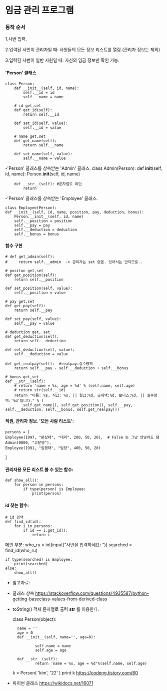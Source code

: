 # 임금 관리 프로그램


###  동작 순서
1.사번 입력.

2.입력된 사번이 관리자일 때:
  사원들의 모든 정보 리스트를 열람.(관리자 정보는 제외)
  
3.입력된 사번이 일반 사원일 때:
  자신의 임금 정보만 확인 가능.
  
#### 'Person' 클래스

    class Person:
        def __init__(self, id, name):
            self.__id = id
            self.__name = name
            
        # id get,set
        def get_id(self):
            return self.__id

        def set_id(self, value):
            self.__id = value

        # name get,set
        def get_name(self):
            return self.__name

        def set_name(self, value):
            self.__name = value
            
-'Person' 클래스를 상속받는 'Admin' 클래스.
    class Admin(Person):
        def __init__(self, id, name):
            Person.__init__(self, id, name)

        def __str__(self): #문자열로 리턴
            return

-'Person' 클래스를 상속받는 'Employee' 클래스.

    class Employee(Person):
    def __init__(self, id, name, position, pay, deduction, bonus):
        Person.__init__(self, id, name)
        self.__position = position
        self.__pay = pay
        self.__deduction = deduction
        self.__bonus = bonus
            
#### 함수 구현

    # def get_admin(self):
    #     return self.__admin  -> 관리자는 set 없음. 있어서는 안되므로..

    # positon get,set
    def get_position(self):
        return self.__position

    def set_position(self, value):
        self.__position = value
        
    # pay get,set
    def get_pay(self):
        return self.__pay

    def set_pay(self, value):
        self.__pay = value

    # deduction get, set
    def get_deduction(self):
        return self.__deduction

    def set_deduction(self, value):
        self.__deduction = value

    def get_realpay(self):  #realpay:실수령액
        return self.__pay - self.__deduction + self.__bonus

    # bonus get,set
    def __str__(self):
        # return 'name = %s, age = %d' % (self.name, self.age)
        # return str(self.__id)
        return "이름: %s, 직급: %s, || 월급:%d, 공제액:%d, 보너스:%d, || 실수령액:'%d'입니다." % (
            self.get_name(), self.get_position(), self.__pay, self.__deduction, self.__bonus, self.get_realpay())


#### 직원, 관리자 정보. '모든 사람 리스트':
    persons = [
    Employee(1997, "문상태", "대리", 200, 50, 20),  # False 는 그냥 안넣어도 댐
    Admin(0000, "고문영"),
    Employee(1991, "임행태", "팀장", 400, 50, 20)
]


#### 관리자용 모든 리스트 볼 수 있는 함수:
    def show_all():
        for person in persons:
            if type(person) is Employee:
                print(person)

#### id 찾는 함수:
    # id 검색
    def find_id(id):
        for i in persons:
            if id == i.get_id():
                return i


메인 부분:
    who_ru = int(input("사번을 입력하세요: "))
    searched = find_id(who_ru)

    if type(searched) is Employee:
        print(searched)
    else:
        show_all()



+ 참고자료:
+ 클래스 상속
<https://stackoverflow.com/questions/4935587/python-getting-baseclass-values-from-derived-class>

+ toString() 객체 문자열로 출력
  __str__ 를 이용한다.

    class Person(object):

        name = ''
        age = 0
        def __init__(self, name='', age=0):

                self.name = name
                self.age = age

        def __str__(self):
                return 'name = %s, age = %d'%(self.name, self.age)

     k = Person( 'kim', '22' )
     print k
<https://codeng.tistory.com/60>

+ 파이썬 클래스
<https://wikidocs.net/16071>
